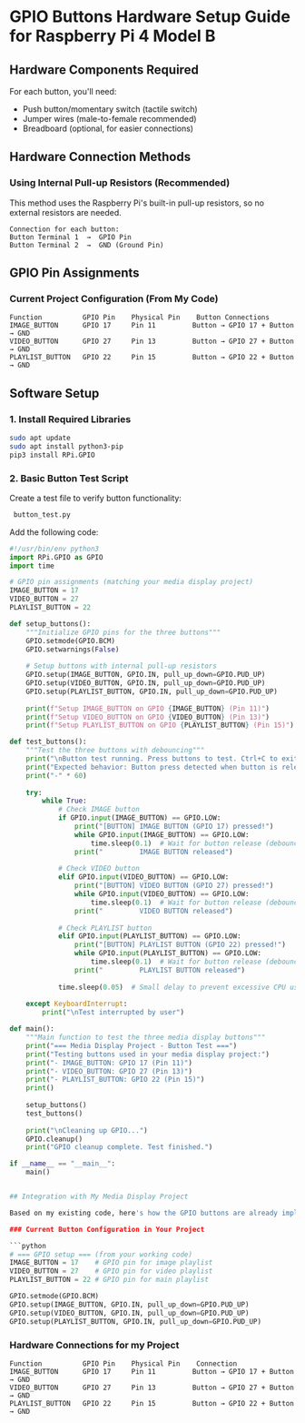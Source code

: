 # GPIO Buttons Hardware Setup Guide for Raspberry Pi 4 Model B

## Hardware Components Required

For each button, you'll need:
- Push button/momentary switch (tactile switch)
- Jumper wires (male-to-female recommended)
- Breadboard (optional, for easier connections)

## Hardware Connection Methods

### Using Internal Pull-up Resistors (Recommended)

This method uses the Raspberry Pi's built-in pull-up resistors, so no external resistors are needed.

```
Connection for each button:
Button Terminal 1  →  GPIO Pin
Button Terminal 2  →  GND (Ground Pin)
```

## GPIO Pin Assignments

### Current Project Configuration (From My Code)

```
Function          GPIO Pin    Physical Pin    Button Connections
IMAGE_BUTTON      GPIO 17     Pin 11         Button → GPIO 17 + Button → GND
VIDEO_BUTTON      GPIO 27     Pin 13         Button → GPIO 27 + Button → GND
PLAYLIST_BUTTON   GPIO 22     Pin 15         Button → GPIO 22 + Button → GND
```

## Software Setup

### 1. Install Required Libraries

```bash
sudo apt update
sudo apt install python3-pip
pip3 install RPi.GPIO
```

### 2. Basic Button Test Script

Create a test file to verify button functionality:

```bash
 button_test.py
```

Add the following code:

```python
#!/usr/bin/env python3
import RPi.GPIO as GPIO
import time

# GPIO pin assignments (matching your media display project)
IMAGE_BUTTON = 17
VIDEO_BUTTON = 27
PLAYLIST_BUTTON = 22

def setup_buttons():
    """Initialize GPIO pins for the three buttons"""
    GPIO.setmode(GPIO.BCM)
    GPIO.setwarnings(False)
    
    # Setup buttons with internal pull-up resistors
    GPIO.setup(IMAGE_BUTTON, GPIO.IN, pull_up_down=GPIO.PUD_UP)
    GPIO.setup(VIDEO_BUTTON, GPIO.IN, pull_up_down=GPIO.PUD_UP)
    GPIO.setup(PLAYLIST_BUTTON, GPIO.IN, pull_up_down=GPIO.PUD_UP)
    
    print(f"Setup IMAGE_BUTTON on GPIO {IMAGE_BUTTON} (Pin 11)")
    print(f"Setup VIDEO_BUTTON on GPIO {VIDEO_BUTTON} (Pin 13)")
    print(f"Setup PLAYLIST_BUTTON on GPIO {PLAYLIST_BUTTON} (Pin 15)")

def test_buttons():
    """Test the three buttons with debouncing"""
    print("\nButton test running. Press buttons to test. Ctrl+C to exit.")
    print("Expected behavior: Button press detected when button is released")
    print("-" * 60)
    
    try:
        while True:
            # Check IMAGE button
            if GPIO.input(IMAGE_BUTTON) == GPIO.LOW:
                print("[BUTTON] IMAGE BUTTON (GPIO 17) pressed!")
                while GPIO.input(IMAGE_BUTTON) == GPIO.LOW:
                    time.sleep(0.1)  # Wait for button release (debouncing)
                print("         IMAGE BUTTON released")
            
            # Check VIDEO button  
            elif GPIO.input(VIDEO_BUTTON) == GPIO.LOW:
                print("[BUTTON] VIDEO BUTTON (GPIO 27) pressed!")
                while GPIO.input(VIDEO_BUTTON) == GPIO.LOW:
                    time.sleep(0.1)  # Wait for button release (debouncing)
                print("         VIDEO BUTTON released")
            
            # Check PLAYLIST button
            elif GPIO.input(PLAYLIST_BUTTON) == GPIO.LOW:
                print("[BUTTON] PLAYLIST BUTTON (GPIO 22) pressed!")
                while GPIO.input(PLAYLIST_BUTTON) == GPIO.LOW:
                    time.sleep(0.1)  # Wait for button release (debouncing)
                print("         PLAYLIST BUTTON released")
            
            time.sleep(0.05)  # Small delay to prevent excessive CPU usage
            
    except KeyboardInterrupt:
        print("\nTest interrupted by user")

def main():
    """Main function to test the three media display buttons"""
    print("=== Media Display Project - Button Test ===")
    print("Testing buttons used in your media display project:")
    print("- IMAGE_BUTTON: GPIO 17 (Pin 11)")
    print("- VIDEO_BUTTON: GPIO 27 (Pin 13)")  
    print("- PLAYLIST_BUTTON: GPIO 22 (Pin 15)")
    print()
    
    setup_buttons()
    test_buttons()
    
    print("\nCleaning up GPIO...")
    GPIO.cleanup()
    print("GPIO cleanup complete. Test finished.")

if __name__ == "__main__":
    main()


## Integration with My Media Display Project

Based on my existing code, here's how the GPIO buttons are already implemented:

### Current Button Configuration in Your Project

```python
# === GPIO setup === (from your working code)
IMAGE_BUTTON = 17    # GPIO pin for image playlist
VIDEO_BUTTON = 27    # GPIO pin for video playlist  
PLAYLIST_BUTTON = 22 # GPIO pin for main playlist

GPIO.setmode(GPIO.BCM)
GPIO.setup(IMAGE_BUTTON, GPIO.IN, pull_up_down=GPIO.PUD_UP)
GPIO.setup(VIDEO_BUTTON, GPIO.IN, pull_up_down=GPIO.PUD_UP)
GPIO.setup(PLAYLIST_BUTTON, GPIO.IN, pull_up_down=GPIO.PUD_UP)
```

### Hardware Connections for my Project

```
Function          GPIO Pin    Physical Pin    Connection
IMAGE_BUTTON      GPIO 17     Pin 11         Button → GPIO 17 + Button → GND
VIDEO_BUTTON      GPIO 27     Pin 13         Button → GPIO 27 + Button → GND  
PLAYLIST_BUTTON   GPIO 22     Pin 15         Button → GPIO 22 + Button → GND
```

